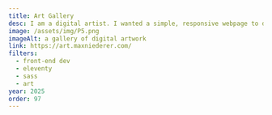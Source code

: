 ```yaml
---
title: Art Gallery
desc: I am a digital artist. I wanted a simple, responsive webpage to display my work for clients. I used Masonry for the layout to guarantee responsiveness, and Bigger Picture as the lightbox so users can get up close and personal with my art. These are the selected works from 2021-2025.
image: /assets/img/P5.png
imageAlt: a gallery of digital artwork
link: https://art.maxniederer.com/
filters:
  - front-end dev
  - eleventy
  - sass
  - art
year: 2025
order: 97
---
```

